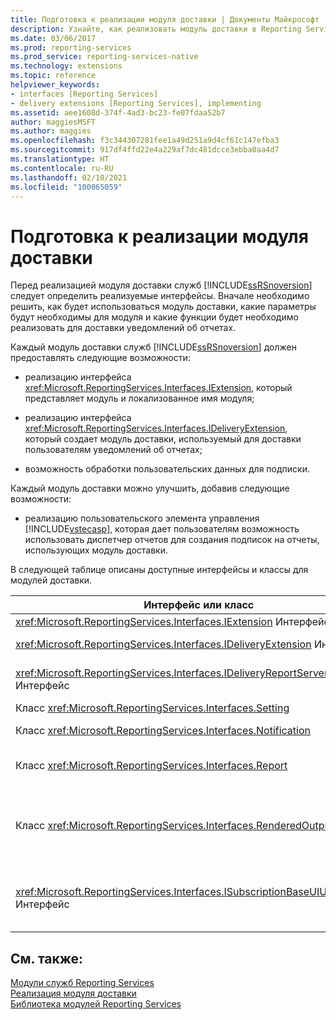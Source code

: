 ```yaml
---
title: Подготовка к реализации модуля доставки | Документы Майкрософт
description: Узнайте, как реализовать модуль доставки в Reporting Services. Узнайте о доступных интерфейсах и классах, а также об обязательных и дополнительных функциональных возможностях.
ms.date: 03/06/2017
ms.prod: reporting-services
ms.prod_service: reporting-services-native
ms.technology: extensions
ms.topic: reference
helpviewer_keywords:
- interfaces [Reporting Services]
- delivery extensions [Reporting Services], implementing
ms.assetid: aee1608d-374f-4ad3-bc23-fe07fdaa52b7
author: maggiesMSFT
ms.author: maggies
ms.openlocfilehash: f3c344307281fee1a49d251a9d4cf61c147efba3
ms.sourcegitcommit: 917df4ffd22e4a229af7dc481dcce3ebba0aa4d7
ms.translationtype: HT
ms.contentlocale: ru-RU
ms.lasthandoff: 02/10/2021
ms.locfileid: "100065059"
---
```

# <a name="preparing-to-implement-a-delivery-extension"></a>Подготовка к реализации модуля доставки
  Перед реализацией модуля доставки служб [!INCLUDE[ssRSnoversion](../../../includes/ssrsnoversion-md.md)] следует определить реализуемые интерфейсы. Вначале необходимо решить, как будет использоваться модуль доставки, какие параметры будут необходимы для модуля и какие функции будет необходимо реализовать для доставки уведомлений об отчетах.  
  
 Каждый модуль доставки служб [!INCLUDE[ssRSnoversion](../../../includes/ssrsnoversion-md.md)] должен предоставлять следующие возможности:  
  
-   реализацию интерфейса <xref:Microsoft.ReportingServices.Interfaces.IExtension>, который представляет модуль и локализованное имя модуля;  
  
-   реализацию интерфейса <xref:Microsoft.ReportingServices.Interfaces.IDeliveryExtension>, который создает модуль доставки, используемый для доставки пользователям уведомлений об отчетах;  
  
-   возможность обработки пользовательских данных для подписки.  
  
 Каждый модуль доставки можно улучшить, добавив следующие возможности:  
  
-   реализацию пользовательского элемента управления [!INCLUDE[vstecasp](../../../includes/vstecasp-md.md)], которая дает пользователям возможность использовать диспетчер отчетов для создания подписок на отчеты, использующих модуль доставки.  
  
 В следующей таблице описаны доступные интерфейсы и классы для модулей доставки.  
  
|Интерфейс или класс|Описание|  
|------------------------|-----------------|  
|<xref:Microsoft.ReportingServices.Interfaces.IExtension> Интерфейс|Представляет модуль в службах [!INCLUDE[ssRSnoversion](../../../includes/ssrsnoversion-md.md)].|  
|<xref:Microsoft.ReportingServices.Interfaces.IDeliveryExtension> Интерфейс|Представляет модуль доставки в службах [!INCLUDE[ssRSnoversion](../../../includes/ssrsnoversion-md.md)].|  
|<xref:Microsoft.ReportingServices.Interfaces.IDeliveryReportServerInformation> Интерфейс|Содержит сведения о сервере отчетов, которые необходимы модулям доставки (например, список доступных модулей подготовки отчетов).|  
|Класс <xref:Microsoft.ReportingServices.Interfaces.Setting>|Представляет параметр модуля.|  
|Класс <xref:Microsoft.ReportingServices.Interfaces.Notification>|Содержит сведения о подписке, используемые модулями доставки для доставки отчетов.|  
|Класс <xref:Microsoft.ReportingServices.Interfaces.Report>|Представляет сведения об отчете и методы, которые позволяют модулям доставки доставлять пользователям отчеты.|  
|Класс <xref:Microsoft.ReportingServices.Interfaces.RenderedOutputFile>|Представляет выходной файл модуля подготовки отчетов. Объект <xref:Microsoft.ReportingServices.Interfaces.RenderedOutputFile> содержит имя связанного файла и сведения о типе, необходимые модулю доставки для обработки потока, возвращаемого модулем подготовки отчетов.|  
|<xref:Microsoft.ReportingServices.Interfaces.ISubscriptionBaseUIUserControl> Интерфейс|Пользовательский элемент управления, служащий средством получения данных о подписке, относящихся к модулю доставки, от пользователя в диспетчере отчетов (например, адрес электронной почты или путь в общую папку).|  
  
## <a name="see-also"></a>См. также:  
 [Модули служб Reporting Services](../../../reporting-services/extensions/reporting-services-extensions.md)   
 [Реализация модуля доставки](../../../reporting-services/extensions/delivery-extension/implementing-a-delivery-extension.md)   
 [Библиотека модулей Reporting Services](../../../reporting-services/extensions/reporting-services-extension-library.md)  
  
  
